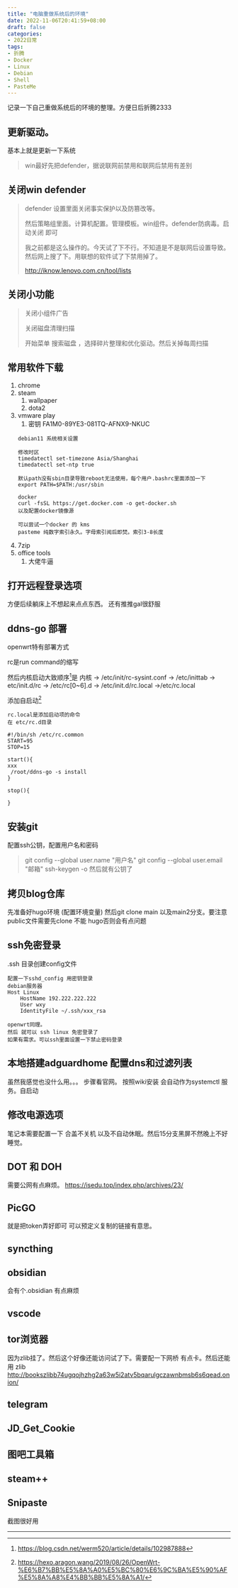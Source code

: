 ```yaml
---
title: "电脑重做系统后的环境"
date: 2022-11-06T20:41:59+08:00
draft: false
categories:
- 2022日常
tags:
- 折腾
- Docker
- Linux
- Debian
- Shell
- PasteMe
---
```





记录一下自己重做系统后的环境的整理。方便日后折腾2333
##  更新驱动。
基本上就是更新一下系统 
>win最好先把defender，据说联网前禁用和联网后禁用有差别

##  关闭win defender
> defender 设置里面关闭事实保护以及防篡改等。
>
>然后策略组里面。计算机配置。管理模板。win组件。defender防病毒。启动关闭 即可
>
>我之前都是这么操作的。今天试了下不行。不知道是不是联网后设置导致。然后网上搜了下。用联想的软件试了下禁用掉了。
>
>http://iknow.lenovo.com.cn/tool/lists

##  关闭小功能
> 关闭小组件广告
> 
> 关闭磁盘清理扫描
> 
> 开始菜单 搜索磁盘 ，选择碎片整理和优化驱动。然后关掉每周扫描


##  常用软件下载
1. chrome
2. steam
	1. wallpaper
	2. dota2
3. vmware play
	1. 密钥 FA1M0-89YE3-081TQ-AFNX9-NKUC
	``` shell
	debian11 系统相关设置
	
	修改时区
	timedatectl set-timezone Asia/Shanghai
	timedatectl set-ntp true
	
	默认path没有sbin目录导致reboot无法使用，每个用户.bashrc里面添加一下
	export PATH=$PATH:/usr/sbin
	
	docker
	curl -fsSL https://get.docker.com -o get-docker.sh
	以及配置docker镜像源
	
	可以尝试一个docker 的 kms 
	pasteme 纯数字索引永久。字母索引阅后即焚。索引3-8长度
	
	```
4. 7zip
5. office tools 
	1. 大佬牛逼
##  打开远程登录选项
方便后续躺床上不想起来点点东西。
还有推推gal很舒服

##  ddns-go 部署

openwrt特有部署方式 



rc是run command的缩写

然后内核启动大致顺序[^内核启动]是
内核 -> /etc/init/rc-sysint.conf -> /etc/inittab -> etc/init.d/rc -> /etc/rc[0~6].d -> /etc/init.d/rc.local ->/etc/rc.local

添加自启动[^shell]
```shell
rc.local是添加启动项的命令
在 etc/rc.d目录

#!/bin/sh /etc/rc.common
START=95
STOP=15

start(){
xxx
 /root/ddns-go -s install
}

stop(){

}
```


##  安装git
配置ssh公钥，配置用户名和密码

>git config --global user.name "用户名"
>git config --global user.email "邮箱"
>ssh-keygen -o
>然后就有公钥了

##  拷贝blog仓库

先准备好hugo环境 (配置环境变量)
然后git clone  main 以及main2分支。要注意public文件需要先clone 不能 hugo否则会有点问题

##  ssh免密登录

.ssh 目录创建config文件
```shell
配置一下sshd_config 用密钥登录
debian服务器
Host Linux 
	HostName 192.222.222.222
	User wxy
	IdentityFile ~/.ssh/xxx_rsa

openwrt同理。
然后 就可以 ssh linux 免密登录了
如果有需求。可以ssh里面设置一下禁止密码登录
```
## 本地搭建adguardhome 配置dns和过滤列表

虽然我感觉也没什么用。。。
步骤看官网。
按照wiki安装 会自动作为systemctl 服务。自启动

##  修改电源选项
笔记本需要配置一下
合盖不关机 以及不自动休眠。然后15分支黑屏不然晚上不好睡觉。
##  DOT 和 DOH
需要公网有点麻烦。
https://isedu.top/index.php/archives/23/

##  PicGO

就是把token弄好即可
可以预定义复制的链接有意思。

## syncthing
## obsidian
会有个.obsidian 有点麻烦
## vscode
## tor浏览器
因为zlib挂了。然后这个好像还能访问试了下。需要配一下网桥 有点卡。然后还能用
zlib http://bookszlibb74ugqojhzhg2a63w5i2atv5bqarulgczawnbmsb6s6qead.onion/


## telegram

## JD_Get_Cookie
## 图吧工具箱

## steam++

## Snipaste

截图很好用


---
[^shell]:https://hexo.aragon.wang/2019/08/26/OpenWrt-%E6%B7%BB%E5%8A%A0%E5%BC%80%E6%9C%BA%E5%90%AF%E5%8A%A8%E4%BB%BB%E5%8A%A1/
[^内核启动]:https://blog.csdn.net/werm520/article/details/102987888

